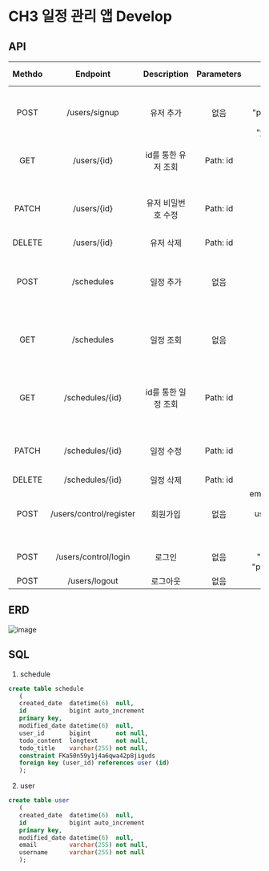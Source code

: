 # CH3 일정 관리 앱 Develop
## API
|Methdo|Endpoint|Description|Parameters|Request Body| Response |Status Code|
|:-:|:-:|:-:|:-:|:-:|:--------:|:-:|
|POST|/users/signup|유저 추가|없음|{"username": "testname", "password": "1234", "email": "test@email.com"}|{"id": 1, "username": "testname", "email": "test@email.com"}|201 Created|
|GET|/users/{id}|id를 통한 유저 조회|Path: id|없음|{"username": "testname", "email": "test@email.com"}|200 OK|
|PATCH|/users/{id}|유저 비밀번호 수정|Path: id|{"oldPassword": "1234", "newPassword": "1111"}|{"id": 1, "oldPassword": "1234", "newPassword": "1111"}|200 OK|
|DELETE|/users/{id}|유저 삭제|Path: id|없음|없음|200 OK|
|POST|/schedules|일정 추가|없음|{"todoTitle": "testTitle", "todoContent": "testContent", "username": "testname"}|{"id": 1, "todoTitle": "testTitle", "todoContent": "testContent"}|200 OK|
|GET|/schedules|일정 조회|없음|없음|{"id": 1, "todoTitle": "testTitle", "todoContent": "testContent"}|200 OK|
|GET|/schedules/{id}|id를 통한 일정 조회|Path: id|없음|{"todoTitle": "testTitle", "todoContent": "testContent", "username": "testname"}|200 OK|
|PATCH|/schedules/{id}|일정 수정|Path: id|{"todoTitle": "patchTitle", "todoContent": "patchContent"}|없음|200 OK|
|DELETE|/schedules/{id}|일정 삭제|Path: id|없음|없음|200 OK|
|POST|/users/control/register|회원가입|없음|email:test@email.com, password:1234, username:testname (x-www-form-urlencoded)|"Success"|200 OK|
|POST|/users/control/login|로그인|없음|{"email": "test@email.com", "password": "1234"}|{"id": 1}|200 OK|
|POST|/users/logout|로그아웃|없음|없음|"Logout Success"|200 OK|

## ERD
![image](https://github.com/user-attachments/assets/d59eaa80-e600-4d3f-abf7-e9e34f41be96)

## SQL
1. schedule
```sql
create table schedule
   (
   created_date  datetime(6)  null,
   id            bigint auto_increment
   primary key,
   modified_date datetime(6)  null,
   user_id       bigint       not null,
   todo_content  longtext     not null,
   todo_title    varchar(255) not null,
   constraint FKa50n59y1j4a6qwa42p8jiguds
   foreign key (user_id) references user (id)
   );
```
2. user
```sql
create table user
   (
   created_date  datetime(6)  null,
   id            bigint auto_increment
   primary key,
   modified_date datetime(6)  null,
   email         varchar(255) not null,
   username      varchar(255) not null
   );
```
